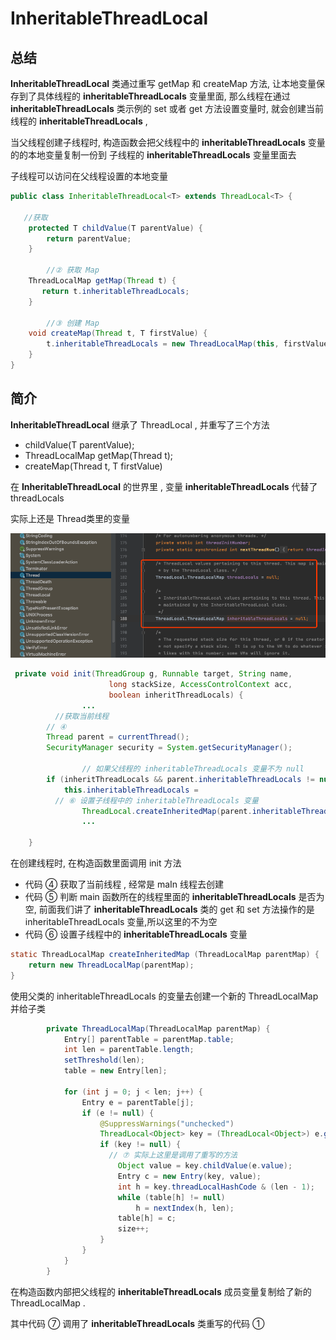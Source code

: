 # InheritableThreadLocal

## 总结

**InheritableThreadLocal** 类通过重写  getMap 和  createMap 方法, 让本地变量保存到了具体线程的 **inheritableThreadLocals** 变量里面, 那么线程在通过 **inheritableThreadLocals** 类示例的 set 或者 get 方法设置变量时, 就会创建当前线程的 **inheritableThreadLocals** ,

当父线程创建子线程时, 构造函数会把父线程中的 **inheritableThreadLocals** 变量的的本地变量复制一份到 子线程的 **inheritableThreadLocals** 变量里面去

子线程可以访问在父线程设置的本地变量

```java
public class InheritableThreadLocal<T> extends ThreadLocal<T> {

   //获取
    protected T childValue(T parentValue) {
        return parentValue;
    }

		//② 获取 Map
    ThreadLocalMap getMap(Thread t) {
       return t.inheritableThreadLocals;
    }

		//③ 创建 Map
    void createMap(Thread t, T firstValue) {
        t.inheritableThreadLocals = new ThreadLocalMap(this, firstValue);
    }
}

```

## 简介

**InheritableThreadLocal** 继承了 ThreadLocal , 并重写了三个方法

- childValue(T parentValue);
- ThreadLocalMap getMap(Thread t);
- createMap(Thread t, T firstValue)

在 **InheritableThreadLocal** 的世界里 , 变量 **inheritableThreadLocals** 代替了 threadLocals

实际上还是 Thread类里的变量

![image-20200720080520791](../../../assets/image-20200720080520791.png)

```java
 private void init(ThreadGroup g, Runnable target, String name,
                      long stackSize, AccessControlContext acc,
                      boolean inheritThreadLocals) {
				...
          //获取当前线程
        // ④
        Thread parent = currentThread();
        SecurityManager security = System.getSecurityManager();

				// 如果父线程的 inheritableThreadLocals 变量不为 null
        if (inheritThreadLocals && parent.inheritableThreadLocals != null)
            this.inheritableThreadLocals =
          // ⑥ 设置子线程中的 inheritableThreadLocals 变量
                ThreadLocal.createInheritedMap(parent.inheritableThreadLocals);
				...
          
    }
```

在创建线程时, 在构造函数里面调用 init 方法

- 代码 ④  获取了当前线程 , 经常是 maIn 线程去创建
- 代码 ⑤ 判断 main 函数所在的线程里面的 **inheritableThreadLocals** 是否为空, 前面我们讲了 **inheritableThreadLocals** 类的 get 和 set 方法操作的是 inheritableThreadLocals 变量,所以这里的不为空
- 代码 ⑥ 设置子线程中的 **inheritableThreadLocals** 变量

```java
static ThreadLocalMap createInheritedMap (ThreadLocalMap parentMap) {
    return new ThreadLocalMap(parentMap);
}
```

使用父类的 inheritableThreadLocals 的变量去创建一个新的 ThreadLocalMap 并给子类

```java
        private ThreadLocalMap(ThreadLocalMap parentMap) {
            Entry[] parentTable = parentMap.table;
            int len = parentTable.length;
            setThreshold(len);
            table = new Entry[len];

            for (int j = 0; j < len; j++) {
                Entry e = parentTable[j];
                if (e != null) {
                    @SuppressWarnings("unchecked")
                    ThreadLocal<Object> key = (ThreadLocal<Object>) e.get();
                    if (key != null) {
                      // ⑦ 实际上这里是调用了重写的方法
                        Object value = key.childValue(e.value);
                        Entry c = new Entry(key, value);
                        int h = key.threadLocalHashCode & (len - 1);
                        while (table[h] != null)
                            h = nextIndex(h, len);
                        table[h] = c;
                        size++;
                    }
                }
            }
        }
```

在构造函数内部把父线程的 **inheritableThreadLocals**  成员变量复制给了新的 ThreadLocalMap .

其中代码 ⑦ 调用了 **inheritableThreadLocals** 类重写的代码 ①

